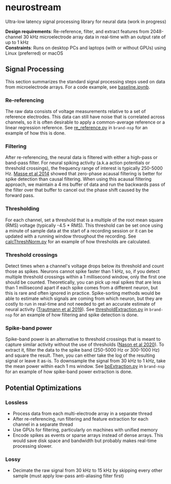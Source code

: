 # neurostream
Ultra-low latency signal processing library for neural data (work in progress)

**Design requirements**: Re-reference, filter, and extract features from 2048-channel 30 kHz microelectrode array data in real-time with an output rate of up to 1 kHz   
**Constraints**: Runs on desktop PCs and laptops (with or without GPUs) using Linux (preferred) or macOS

## Signal Processing

This section summarizes the standard signal processing steps used on data from microelectrode arrays. For a code example, see [baseline.ipynb](./notebooks/process_nsx.ipynb).

### Re-referencing

The raw data consists of voltage measurements relative to a set of reference electrodes. This data can still have noise that is correlated across channels, so it is often desirable to apply a common-average reference or a linear regression reference. See [re_reference.py](https://github.com/brandbci/brand-nsp/blob/main/nodes/re_reference/re_reference.py) in `brand-nsp` for an example of how this is done.

### Filtering

After re-referencing, the neural data is filtered with either a high-pass or band-pass filter. For neural spiking activity (a.k.a action potentials or threshold crossings), the frequency range of interest is typically 250-5000 Hz. [Masse et al 2014](https://pmc.ncbi.nlm.nih.gov/articles/PMC4169749/) showed that zero-phase acausal filtering is better for spike detection than causal filtering. When using this acausal filtering approach, we maintain a 4 ms buffer of data and run the backwards pass of the filter over that buffer to cancel out the phase shift caused by the forward pass.

### Thresholding

For each channel, set a threshold that is a multiple of the root mean square (RMS) voltage (typically -4.5 * RMS). This threshold can be set once using a minute of sample data at the start of a recording session or it can be updated with a running window throughout the recording. See [calcThreshNorm.py](https://github.com/brandbci/brand-nsp/blob/main/derivatives/calcThreshNorm/calcThreshNorm.py) for an example of how thresholds are calculated.

### Threshold crossings

Detect times when a channel's voltage drops below its threshold and count those as spikes. Neurons cannot spike faster than 1 kHz, so, if you detect multiple threshold crossings within a 1 millisecond window, only the first one should be counted. Theoretically, you can pick up real spikes that are less than 1 millisecond apart if each spike comes from a different neuron, but this is rare and often ignored in practice. Spike-sorting methods would be able to estimate which signals are coming from which neuron, but they are costly to run in real-time and not needed to get an accurate estimate of neural activity ([Trautmann et al 2019](https://pmc.ncbi.nlm.nih.gov/articles/PMC7002296/)). See [thresholdExtraction.py](https://github.com/brandbci/brand-nsp/blob/main/nodes/thresholdExtraction/thresholdExtraction.py) in `brand-nsp` for an example of how filtering and spike detection is done.

### Spike-band power

Spike-band power is an alternative to threshold crossings that is meant to capture similar activity without the use of thresholds ([Nason et al 2020](https://pmc.ncbi.nlm.nih.gov/articles/PMC7982996/)). To extract it, filter the data to the spike band (250-5000 Hz or 300-1000 Hz) and square the result. Then, you can either take the log of the resulting signal or leave it as-is. To downsample the signal from 30 kHz to 1 kHz, take the mean power within each 1 ms window. See [bpExtraction.py](https://github.com/brandbci/brand-nsp/blob/main/nodes/bpExtraction/bpExtraction.py) in `brand-nsp` for an example of how spike-band power extraction is done.

## Potential Optimizations

### Lossless

- Process data from each multi-electrode array in a separate thread
- After re-referencing, run filtering and feature extraction for each channel in a separate thread
- Use GPUs for filtering, particularly on machines with unified memory
- Encode spikes as events or sparse arrays instead of dense arrays. This would save disk space and bandwidth but probably makes real-time processing slower.

### Lossy

- Decimate the raw signal from 30 kHz to 15 kHz by skipping every other sample (must apply low-pass anti-aliasing filter first)